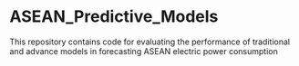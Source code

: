 # ASEAN_Predictive_Models
This repository contains code for evaluating the performance of traditional and advance models in forecasting ASEAN electric power consumption
